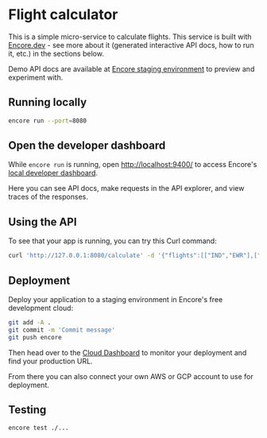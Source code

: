 # Flight calculator

This is a simple micro-service to calculate flights. This service is built with [Encore.dev](https://encore.dev/) - see more about it (generated interactive API docs, how to run it, etc.) in the sections below. 

Demo API docs are available at [Encore staging environment](TODO) to preview and experiment with.

## Running locally

```bash
encore run --port=8080
```

## Open the developer dashboard

While `encore run` is running, open [http://localhost:9400/](http://localhost:9400/) to access Encore's [local developer dashboard](https://encore.dev/docs/observability/dev-dash).

Here you can see API docs, make requests in the API explorer, and view traces of the responses.

## Using the API

To see that your app is running, you can try this Curl command:

```bash
curl 'http://127.0.0.1:8080/calculate' -d '{"flights":[["IND","EWR"],["SFO","ATL"],["GSO","IND"],["ATL","GSO"]]}'
```

## Deployment

Deploy your application to a staging environment in Encore's free development cloud:

```bash
git add -A .
git commit -m 'Commit message'
git push encore
```

Then head over to the [Cloud Dashboard](https://app.encore.dev) to monitor your deployment and find your production URL.

From there you can also connect your own AWS or GCP account to use for deployment.

## Testing

```bash
encore test ./...
```
